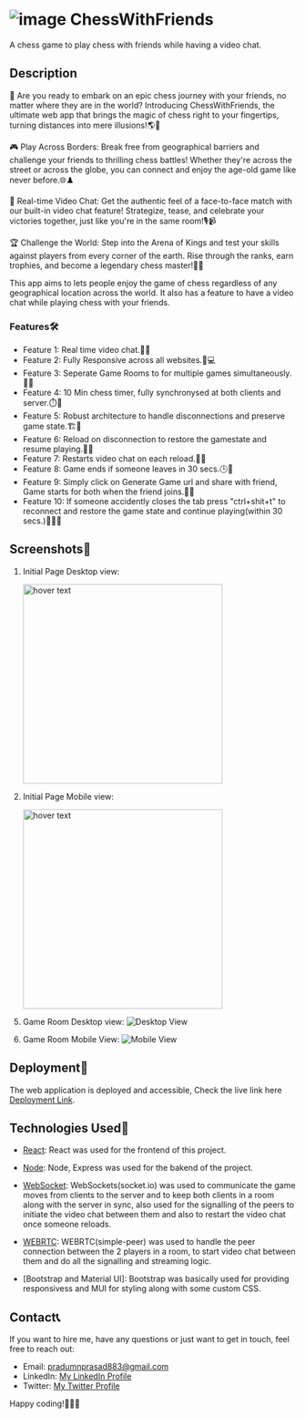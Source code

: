 # ![image](https://github.com/PRADUMN-2020/ChessWithFriends/assets/62955903/9880d43f-de15-48b7-9d81-10573e1e085d) ChessWithFriends
A chess game to play chess with friends while having a video chat.

## Description

🎉 Are you ready to embark on an epic chess journey with your friends, no matter where they are in the world? Introducing ChessWithFriends, the ultimate web app that brings the magic of chess right to your fingertips, turning distances into mere illusions!🌎🌟

🎮 Play Across Borders: Break free from geographical barriers and challenge your friends to thrilling chess battles! Whether they're across the street or across the globe, you can connect and enjoy the age-old game like never before.🌐♟️

🤝 Real-time Video Chat: Get the authentic feel of a face-to-face match with our built-in video chat feature! Strategize, tease, and celebrate your victories together, just like you're in the same room!🎙️📹

🏆 Challenge the World: Step into the Arena of Kings and test your skills against players from every corner of the earth. Rise through the ranks, earn trophies, and become a legendary chess master!🏅🤴

This app aims to lets people enjoy the game of chess regardless of any geographical location across the world. It also has a feature to have a video chat while playing chess with your friends.

### Features🛠️

- Feature 1: Real time video chat.🎥👥
- Feature 2: Fully Responsive across all websites.📱💻
- Feature 3: Seperate Game Rooms to for multiple games simultaneously.🏰👥
- Feature 4: 10 Min chess timer, fully synchronysed at both clients and server.⏱️🔄
- Feature 5: Robust architecture to handle disconnections and preserve game state.🏗️💾
- Feature 6: Reload on disconnection to restore the gamestate and resume playing.🔄🔄
- Feature 7: Restarts video chat on each reload.🎥🔄
- Feature 8: Game ends if someone leaves in 30 secs.🕒👋
- Feature 9: Simply click on Generate Game url and share with friend, Game starts for both when the friend joins.📨👫
- Feature 10: If someone accidently closes the tab press "ctrl+shit+t" to reconnect and restore the game state and continue 
              playing(within 30 secs.)🔄🔄🔁


## Screenshots📸

1. Initial Page Desktop view:
   <p alight="centre">
   <img src="https://github.com/PRADUMN-2020/ChessWithFriends/client/public/assets/pieces/initial-page-pc.png" width="350" title="hover text">
   </p>
2. Initial Page Mobile view:
   <p alight="centre">
   <img src="client/public/assets/pieces/initial-page-mobile.png" width="350" title="hover text">
  </p>
   
5. Game Room Desktop view:
   ![Desktop View](client/public/assets/pieces/initial-page-pc.png)

6.  Game Room Mobile View:
   ![Mobile View](client/public/assets/pieces/initial-page-pc.png)

## Deployment🚀

The web application is deployed and accessible, Check the live link here [Deployment Link](https://chesswithfriends.vercel.app/).

## Technologies Used🧰

- [React](https://legacy.reactjs.org/): React was used for the frontend of this project.
  
- [Node](https://nodejs.org/en/about): Node, Express was used for the bakend of the project.
  
- [WebSocket](https://socket.io/): WebSockets(socket.io) was used to communicate the game moves from clients to the server and to keep 
   both clients in a room along with the server in sync, also used for the signalling of the peers to initiate the video chat between 
   them and also to restart the video chat once someone reloads.
  
- [WEBRTC](https://github.com/feross/simple-peer): WEBRTC(simple-peer) was used to handle the peer connection between the 2 players in a room, to start video 
  chat between them and do all the signalling and streaming logic.
  
- [Bootstrap and Material UI]: Bootstrap was basically used for providing responsivess and MUI for styling along with some custom CSS.

## Contact📞

If you want to hire me, have any questions or just want to get in touch, feel free to reach out:

- Email: pradumnprasad883@gmail.com
- LinkedIn: [My LinkedIn Profile](https://www.linkedin.com/in/pradumn-prasad/)
- Twitter: [My Twitter Profile](https://twitter.com/PradumnPrasad7)

Happy coding!🚀👨‍💻
